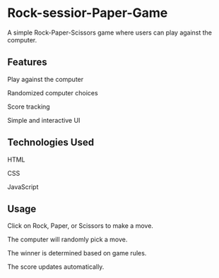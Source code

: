 # Rock-sessior-Paper-Game
A simple Rock-Paper-Scissors game where users can play against the computer.

## Features

Play against the computer

Randomized computer choices

Score tracking

Simple and interactive UI

## Technologies Used

HTML

CSS

JavaScript

## Usage

Click on Rock, Paper, or Scissors to make a move.

The computer will randomly pick a move.

The winner is determined based on game rules.

The score updates automatically.
